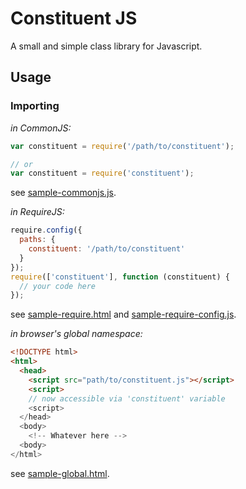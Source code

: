 # Constituent JS
A small and simple class library for Javascript.

## Usage

### Importing

*in CommonJS:*
```javascript
var constituent = require('/path/to/constituent');

// or
var constituent = require('constituent');
```

see [sample-commonjs.js](sample/sample-commonjs.js).

*in RequireJS:*
```javascript
require.config({
  paths: {
    constituent: '/path/to/constituent'
  }
});
require(['constituent'], function (constituent) {
  // your code here
});
```

see [sample-require.html](sample/sample-require.html) and [sample-require-config.js](sample/sample-require-config.js).

*in browser's global namespace:*
```html
<!DOCTYPE html>
<html>
  <head>
    <script src="path/to/constituent.js"></script>
    <script>
    // now accessible via 'constituent' variable
    <script>
  </head>
  <body>
    <!-- Whatever here -->
  <body>
</html>
```

see [sample-global.html](sample/sample-global.html).
